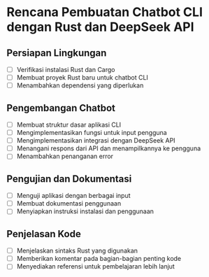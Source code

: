 # Rencana Pembuatan Chatbot CLI dengan Rust dan DeepSeek API

## Persiapan Lingkungan
- [ ] Verifikasi instalasi Rust dan Cargo
- [ ] Membuat proyek Rust baru untuk chatbot CLI
- [ ] Menambahkan dependensi yang diperlukan

## Pengembangan Chatbot
- [ ] Membuat struktur dasar aplikasi CLI
- [ ] Mengimplementasikan fungsi untuk input pengguna
- [ ] Mengimplementasikan integrasi dengan DeepSeek API
- [ ] Menangani respons dari API dan menampilkannya ke pengguna
- [ ] Menambahkan penanganan error

## Pengujian dan Dokumentasi
- [ ] Menguji aplikasi dengan berbagai input
- [ ] Membuat dokumentasi penggunaan
- [ ] Menyiapkan instruksi instalasi dan penggunaan

## Penjelasan Kode
- [ ] Menjelaskan sintaks Rust yang digunakan
- [ ] Memberikan komentar pada bagian-bagian penting kode
- [ ] Menyediakan referensi untuk pembelajaran lebih lanjut
